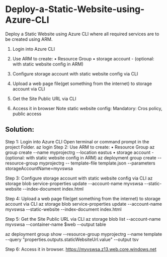 # Deploy-a-Static-Website-using-Azure-CLI
Deploy a Static Website using Azure CLI where all required services are to be created using ARM.
1.	Login into Azure CLI
2.	Use ARM to create:
•	Resource Group
•	storage account - (optional: with static website config in ARM)

3.	Configure storage account with static website config via CLI
4.	Upload a web page file(get something from the internet) to storage account via CLI
5.	Get the Site Public URL via CLI
6.	Access it in browser 
Note static website config:
Mandatory: Cros policy, public access


Solution:
-------------------------------------------
Step 1: Login into Azure CLI
Open terminal or command prompt in the project Folder.
az login
Step 2: Use ARM to create:
•	Resource Group
az group create --name myprojectrg --location eastus
•	storage account - (optional: with static website config in ARM)
az deployment group create --resource-group myprojectrg --
template-file template.json --parameters storageAccountName=myvswsa

Step 3: Configure storage account with static website config via CLI
az storage blob service-properties update --account-name myvswsa --static-website --index-document index.html

Step 4: Upload a web page file(get something from the internet) to storage account via CLI
az storage blob service-properties update --account-name myvswsa --static-website --index-document index.html

Step 5: Get the Site Public URL via CLI
az storage blob list --account-name myvswsa --container-name $web --output table

az deployment group show --resource-group myprojectrg --name template --query "properties.outputs.staticWebsiteUrl.value" --output tsv

Step 6: Access it in browser.
https://myvswsa.z13.web.core.windows.net
